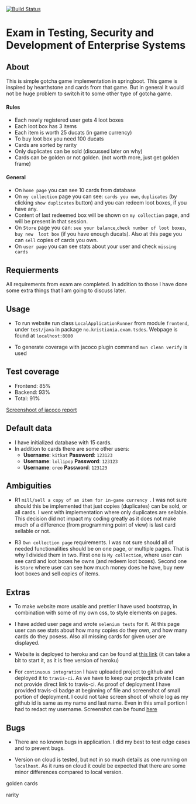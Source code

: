 [![Build Status](https://travis-ci.com/guberArmin/pg5100-exam.svg?token=m6BpjWymm3UWnZ6QxDwC&branch=master)](https://travis-ci.com/guberArmin/pg5100-exam)
# Exam in Testing, Security and Development of Enterprise Systems

## About
This is simple gotcha game implementation in springboot. This game is inspired by 
hearthstone and cards from that game. But in general it would not be huge problem
to switch it to some other type of gotcha game.
#### Rules
 - Each newly registered user gets 4 loot boxes
 - Each loot box has 3 items
 - Each item is worth 25 ducats (in game currency)
 - To buy loot box you need 100 ducats
 - Cards are sorted by rarity
 - Only duplicates can be sold (discussed later on why)
 - Cards can be golden or not golden. (not worth more, just get golden frame)
 
#### General
- On `home page` you can see 10 cards from database
- On `my collection` page you can see: `cards you own`, `duplicates` (by clicking 
`show duplicates` button) and you can redeem loot boxes, if you have any.
- Content of last redeemed box will be shown on `my collection` page, and will be present
in that session.
- On `Store` page you can: `see your balance`,`check number of loot boxes`, `buy new 
loot box` (if you have enough ducats). Also at this page you can `sell` copies of 
cards you own.
- On `user page` you can see stats about your user and check `missing cards`


## Requierments
All requirements from exam are completed. In addition to those I have done some extra 
things that I am going to discuss later.

## Usage

- To run website run class `LocalApplicationRunner` from module `frontend`, under 
`test/java` in package `no.kristiania.exam.tsdes`. Webpage is found at `localhost:8080`

- To generate coverage with jacoco plugin command `mvn clean verify` is used

## Test coverage

- Frontend: 85%
- Backend: 93%
- Total: 91%

[Screenshoot of jacoco report](./docs/jacoco.png)
## Default data
- I have initialized database with 15 cards.
- In addition to cards there are some other users:
  - **Username**: `kitkat` **Password**: `123123`
  - **Username**: `lollipop` **Password**: `123123`
  - **Username**: `oreo` **Password**: `123123`

## Ambiguities

- R1 `mill/sell a copy of an item for in-game currency `. I was not sure should 
this be implemented that just copies (duplicates) can be sold, or all cards.
I went with implementation where only duplicates are sellable. This decision did
not impact my coding greatly as it does not make much of a difference (from
programming point of view) is last card sellable or not.

- R3 `Own collection page` requirements. I was not sure should all of needed functionalities
should be on one page, or multiple pages. That is why I divided them in two.
First one is `My collection`, where user can see card and loot boxes he owns (and
redeem loot boxes). Second one is `Store` where user can see how much money does he have,
buy new loot boxes and sell copies of items.

## Extras

- To make website more usable and prettier I have used bootstrap, in combination with
some of my own css, to style elements on pages.

- I have added user page and wrote `selenium tests` for it. At this page user can see
stats about how many copies do they own, and how many cards do they posess. Also all missing cards
for given user are displayed. 

- Website is deployed to heroku and can be found at [this link](https://pg5100-exam-2020.herokuapp.com/)
(it can take a bit to start it, as it is free version of heroku)

- For `continuous integration` I have uploaded project to github and deployed it to 
`travis-ci`. As we have to keep our projects private I can not provide direct link to 
travis-ci. As proof of deployment I have provided travis-ci badge at beginning of file
and screenshot of small portion of deployment. I could not take screen shoot of whole
log as my github id is same as my name and last name. Even in this small portion I had 
to redact my username. Screenshot can be found [here](./docs/travis-ci.png) 

## Bugs
- There are no known bugs in application. I did my best to test edge cases and 
to prevent bugs.

- Version on cloud is tested, but not in
so much details as one running on `localhost`. As it runs on cloud it could be expected
that there are some minor differences compared to local version.



golden cards

rarity